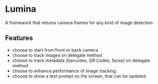 # Lumina
A framework that returns camera frames for any kind of image detection

## Features

- choose to start from front or back camera
- choose to track images on delegate method
- choose to track metadata (barcodes, QR Codes, faces) on delegate method
- choose to enhance performance of image tracking
- choose to show a text prompt on the screen, that can be updated
